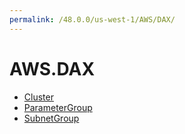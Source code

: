 ```yaml
---
permalink: /48.0.0/us-west-1/AWS/DAX/
---
```


# AWS.DAX



* [Cluster](Cluster.md)
* [ParameterGroup](ParameterGroup.md)
* [SubnetGroup](SubnetGroup.md)